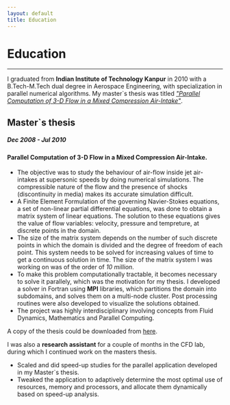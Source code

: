```yaml
---
layout: default
title: Education
---
```

# Education
-----------

I graduated from **Indian Institute of Technology Kanpur** in 2010 with a B.Tech-M.Tech dual degree in Aerospace 
Engineering, with specialization in parallel numerical algorithms. My master`s thesis was
titled *["Parallel Computation of 3-D Flow in a Mixed Compression Air-Intake"](downloads/thesis_rohit_saxena.pdf)*.

## Master`s thesis
##### Dec 2008 - Jul 2010
#### Parallel Computation of 3-D Flow in a Mixed Compression Air-Intake.

- The objective was to study the behaviour of air-flow inside jet air-intakes at supersonic
  speeds by doing numerical simulations. The compressible nature of the flow and the presence 
  of shocks (discontinuity in media) makes its accurate simulation difficult.
- A Finite Element Formulation of the governing Navier-Stokes equations, a set of non-linear
  partial differential equations, was done to obtain a matrix system of linear equations. The
  solution to these equations gives the value of flow variables: velocity, pressure and tempreture,
  at discrete points in the domain.
- The size of the matrix system depends on the number of such discrete points in which the domain
  is divided and the degree of freedom of each point. This system needs to be solved for increasing 
  values of time to get a continuous solution in time. The size of the matrix system I was working on 
  was of the order of *10 million*. 
- To make this problem computationally tractable, it becomes necessary to solve it parallely, which was 
  the motivation for my thesis. I developed a solver in Fortran using **MPI** libraries, which partitions
  the domain into subdomains, and solves them on a multi-node cluster. Post processing routines were also
  developed to visualize the solutions obtained.
- The project was highly interdisciplinary involving concepts from Fluid Dynamics, Mathematics
  and Parallel Computing.


A copy of the thesis could be downloaded from [here](downloads/thesis_rohit_saxena.pdf).

I was also a **research assistant** for a couple of months in the CFD lab, during which I continued
work on the masters thesis.

- Scaled and did speed-up studies for the parallel application developed in my Master`s thesis.
- Tweaked the application to adaptively determine the most optimal use of resources, memory
and processors, and allocate them dynamically based on speed-up analysis.

